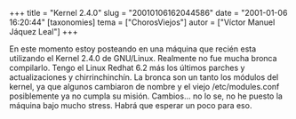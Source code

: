 +++
title = "Kernel 2.4.0"
slug = "20010106162044586"
date = "2001-01-06 16:20:44"
[taxonomies]
tema = ["ChorosViejos"]
autor = ["Víctor Manuel Jáquez Leal"]
+++

En este momento estoy posteando en una máquina que recién esta
utilizando el Kernel 2.4.0 de GNU/Linux. Realmente no fue mucha bronca
compilarlo. Tengo el Linux Redhat 6.2 más los últimos parches y
actualizaciones y chirrinchinchín. La bronca son un tanto los módulos
del kernel, ya que algunos cambiaron de nombre y el viejo
/etc/modules.conf posiblemente ya no cumpla su misión. Cambios... no lo
se, no he puesto la máquina bajo mucho stress. Habrá que esperar un poco
para eso.

